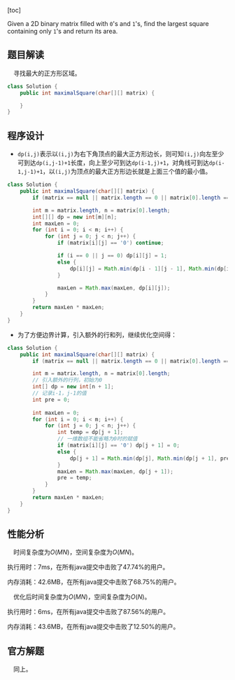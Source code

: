 [toc]

Given a 2D binary matrix filled with `0`'s and `1`'s, find the largest square containing only `1`'s and return its area.



## 题目解读

&emsp;寻找最大的正方形区域。

```java
class Solution {
    public int maximalSquare(char[][] matrix) {

    }
}
```

## 程序设计

* `dp(i,j)`表示以`(i,j)`为右下角顶点的最大正方形边长，则可知`(i,j)`向左至少可到达`dp(i,j-1)+1`长度，向上至少可到达`dp(i-1,j)+1`，对角线可到达`dp(i-1,j-1)+1`，以`(i,j)`为顶点的最大正方形边长就是上面三个值的最小值。

```java
class Solution {
    public int maximalSquare(char[][] matrix) {
        if (matrix == null || matrix.length == 0 || matrix[0].length == 0) return 0;

        int m = matrix.length, n = matrix[0].length;
        int[][] dp = new int[m][n];
        int maxLen = 0;
        for (int i = 0; i < m; i++) {
            for (int j = 0; j < n; j++) {
                if (matrix[i][j] == '0') continue;

                if (i == 0 || j == 0) dp[i][j] = 1;
                else {
                    dp[i][j] = Math.min(dp[i - 1][j - 1], Math.min(dp[i - 1][j], dp[i][j - 1])) + 1;
                }

                maxLen = Math.max(maxLen, dp[i][j]);
            }
        }
        return maxLen * maxLen; 
    }
}
```

* 为了方便边界计算，引入额外的行和列，继续优化空间得：

```java
class Solution {
    public int maximalSquare(char[][] matrix) {
        if (matrix == null || matrix.length == 0 || matrix[0].length == 0) return 0;

        int m = matrix.length, n = matrix[0].length;
        // 引入额外的行列，初始为0
        int[] dp = new int[n + 1];
        // 记录i-1，j-1的值
        int pre = 0;
        
        int maxLen = 0;
        for (int i = 0; i < m; i++) {
            for (int j = 0; j < n; j++) {
                int temp = dp[j + 1];
                // 一维数组不能省略为0时的赋值
                if (matrix[i][j] == '0') dp[j + 1] = 0;
                else {
                    dp[j + 1] = Math.min(dp[j], Math.min(dp[j + 1], pre)) + 1;
                }
                maxLen = Math.max(maxLen, dp[j + 1]);
                pre = temp;
            }
        }
        return maxLen * maxLen; 
    }
}
```

## 性能分析

&emsp;时间复杂度为$O(MN)$，空间复杂度为$O(MN)$。

执行用时：7ms，在所有java提交中击败了47.74%的用户。

内存消耗：42.6MB，在所有java提交中击败了68.75%的用户。

&emsp;优化后时间复杂度为$O(MN)$，空间复杂度为$O(N)$。

执行用时：6ms，在所有java提交中击败了87.56%的用户。

内存消耗：43.6MB，在所有java提交中击败了12.50%的用户。

## 官方解题

&emsp;同上。
